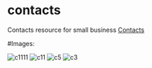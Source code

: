 # contacts
Contacts resource for small business
[Contacts](https://github.com/edsonnaza/contacts/blob/main/images/Contacts.gif)

#Images:

![c1111](https://user-images.githubusercontent.com/17621400/211017510-ba55cee9-fcbb-488d-8bfe-336c9a40489c.png)
![c11](https://user-images.githubusercontent.com/17621400/211017547-0284fa91-4ad0-43e6-943e-46700cceccc2.png)
![c5](https://user-images.githubusercontent.com/17621400/211017566-3e1afad2-7b8b-4096-bbf5-604e11af4213.png)
![c3](https://user-images.githubusercontent.com/17621400/211017591-74f7a0b9-8eac-4acb-a2df-2bf282551bd6.png)
